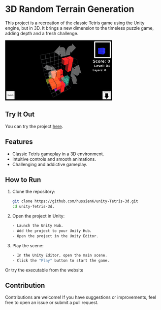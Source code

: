 # 3D Random Terrain Generation

This project is a recreation of the classic Tetris game using the Unity engine, but in 3D. It brings a new dimension to the timeless puzzle game, adding depth and a fresh challenge.

![Terrain Generation](image.png)

## Try It Out

You can try the project [here]([https://hk-studio.itch.io/tetris-3d]).

## Features

- Classic Tetris gameplay in a 3D environment.
- Intuitive controls and smooth animations.
- Challenging and addictive gameplay.

## How to Run

1. Clone the repository:
   ```sh
   git clone https://github.com/hussienK/unity-Tetris-3d.git
   cd unity-Tetris-3d.
2. Open the project in Unity:
   ```sh
   - Launch the Unity Hub.
   - Add the project to your Unity Hub.
   - Open the project in the Unity Editor.
3. Play the scene:
   ```sh
   - In the Unity Editor, open the main scene.
   - Click the "Play" button to start the game.
Or try the executable from the website

## Contribution

Contributions are welcome! If you have suggestions or improvements, feel free to open an issue or submit a pull request.
